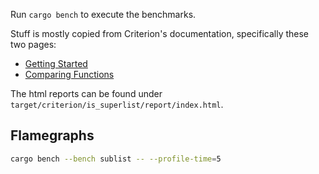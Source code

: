 Run `cargo bench` to execute the benchmarks.

Stuff is mostly copied from Criterion's documentation, specifically these two pages:

- [Getting Started](https://bheisler.github.io/criterion.rs/book/getting_started.html)
- [Comparing Functions](https://bheisler.github.io/criterion.rs/book/user_guide/comparing_functions.html)

The html reports can be found under `target/criterion/is_superlist/report/index.html`.

## Flamegraphs

```bash
cargo bench --bench sublist -- --profile-time=5
```
